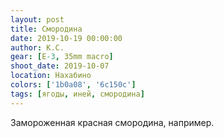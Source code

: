 ```yaml
---
layout: post
title: Смородина
date: 2019-10-19 00:00:00
author: К.С.
gear: [E-3, 35mm macro]
shoot_date: 2019-10-07
location: Нахабино
colors: ['1b0a08', '6c150c']
tags: [ягоды, иней, смородина]
---
```

Замороженная красная смородина, например.
